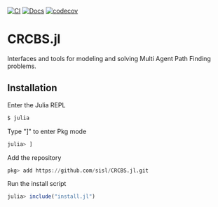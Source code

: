 [![CI](https://github.com/sisl/CRCBS.jl/actions/workflows/ci.yml/badge.svg)](https://github.com/sisl/CRCBS.jl/actions/workflows/ci.yml)
[![Docs](https://img.shields.io/badge/docs-stable-blue.svg)](https://sisl.github.io/CRCBS.jl/dev/)
[![codecov](https://codecov.io/github/sisl/CRCBS.jl/branch/master/graph/badge.svg?token=KS4IA9UJD2)](https://app.codecov.io/github/sisl/CRCBS.jl)



# CRCBS.jl
Interfaces and tools for modeling and solving Multi Agent Path Finding problems.

## Installation

Enter the Julia REPL
```Bash
$ julia
```
Type "]" to enter Pkg mode
```Julia
julia> ]
```
Add the repository 
```Julia
pkg> add https://github.com/sisl/CRCBS.jl.git
```
Run the install script
```Julia
julia> include("install.jl")
